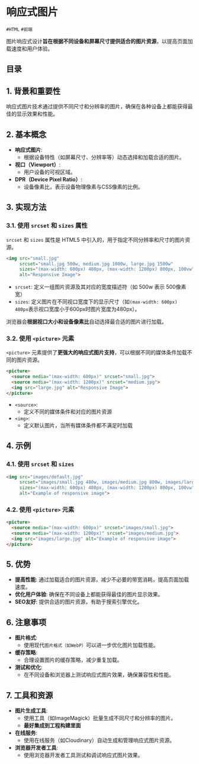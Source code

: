 
# 响应式图片


`#HTML` `#前端`

图片响应式设计**旨在根据不同设备和屏幕尺寸提供适合的图片资源**，以提高页面加载速度和用户体验。


## 目录
<!-- toc -->
 ## 1. 背景和重要性 

响应式图片技术通过提供不同尺寸和分辨率的图片，确保在各种设备上都能获得最佳的显示效果和性能。

## 2. 基本概念

- **响应式图片**: 
	- 根据设备特性（如屏幕尺寸、分辨率等）动态选择和加载合适的图片。
- **视口（Viewport）**:
	-  用户设备的可视区域。
- **DPR（Device Pixel Ratio）**: 
	- 设备像素比，表示设备物理像素与CSS像素的比例。

## 3. 实现方法

### 3.1. 使用 `srcset` 和 `sizes` 属性

`srcset` 和 `sizes` 属性是 HTML5 中引入的，用于指定不同分辨率和尺寸的图片资源。

```html
<img src="small.jpg" 
     srcset="small.jpg 500w, medium.jpg 1000w, large.jpg 1500w" 
     sizes="(max-width: 600px) 480px, (max-width: 1200px) 800px, 100vw" 
     alt="Responsive Image">
```

- `srcset`: 定义一组图片资源及其对应的宽度描述符（如 500w 表示 500像素宽）
- `sizes`: 定义图片在不同视口宽度下的显示尺寸（如`(max-width: 600px) 480px`表示视口宽度小于600px时图片宽度为480px）。

浏览器会**根据视口大小和设备像素比**自动选择最合适的图片进行加载。

### 3.2. 使用 `<picture>` 元素

`<picture>` 元素提供了**更强大的响应式图片支持**，可以根据不同的媒体条件加载不同的图片资源。

```html
<picture>
  <source media="(max-width: 600px)" srcset="small.jpg">
  <source media="(max-width: 1200px)" srcset="medium.jpg">
  <img src="large.jpg" alt="Responsive Image">
</picture>

```

- `<source>`: 
	- 定义不同的媒体条件和对应的图片资源
- `<img>`: 
	- 定义默认图片，当所有媒体条件都不满足时加载

## 4. 示例

### 4.1. 使用 `srcset` 和 `sizes`

```html
<img src="images/default.jpg"
     srcset="images/small.jpg 480w, images/medium.jpg 800w, images/large.jpg 1200w"
     sizes="(max-width: 600px) 480px, (max-width: 1200px) 800px, 100vw"
     alt="Example of responsive image">
```

### 4.2. 使用 `<picture>` 元素

```html
<picture>
  <source media="(max-width: 600px)" srcset="images/small.jpg">
  <source media="(max-width: 1200px)" srcset="images/medium.jpg">
  <img src="images/large.jpg" alt="Example of responsive image">
</picture>

```

## 5. 优势

- **提高性能**: 通过加载适合的图片资源，减少不必要的带宽消耗，提高页面加载速度。
- **优化用户体验**: 确保在不同设备上都能获得最佳的图片显示效果。
- **SEO友好**: 提供合适的图片资源，有助于搜索引擎优化。

## 6. 注意事项

- **图片格式**: 
	- 使用现代`图片格式（如WebP）`可以进一步优化图片加载性能。
- **缓存策略**: 
	- 合理设置图片的缓存策略，减少重复加载。
- **测试和优化**: 
	- 在不同设备和浏览器上测试响应式图片效果，确保兼容性和性能。

## 7. 工具和资源

- **图片生成工具**: 
	- 使用工具（如ImageMagick）批量生成不同尺寸和分辨率的图片。
	- **最好集成到工程构建里面**
- **在线服务**: 
	- 使用在线服务（如Cloudinary）自动生成和管理响应式图片资源。
- **浏览器开发者工具**: 
	- 使用浏览器开发者工具测试和调试响应式图片效果。

